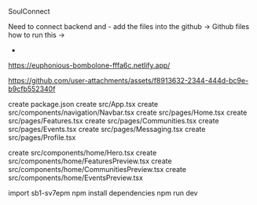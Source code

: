SoulConnect 


Need to connect backend and - add the files into the github ->
Github files 
how to run this ->

-


https://euphonious-bombolone-fffa6c.netlify.app/

https://github.com/user-attachments/assets/f8913632-2344-444d-bc9e-b9cfb552340f




create package.json
create src/App.tsx
create src/components/navigation/Navbar.tsx
create src/pages/Home.tsx
create src/pages/Features.tsx
create src/pages/Communities.tsx
create src/pages/Events.tsx
create src/pages/Messaging.tsx
create src/pages/Profile.tsx


create src/components/home/Hero.tsx
create src/components/home/FeaturesPreview.tsx
create src/components/home/CommunitiesPreview.tsx
create src/components/home/EventsPreview.tsx

import sb1-sv7epm
npm install dependencies 
npm run dev 



